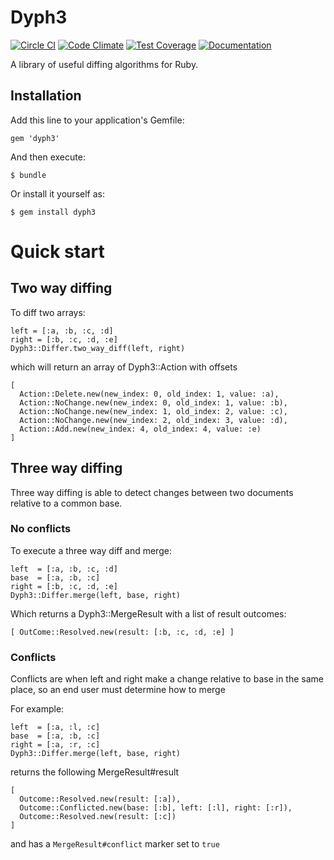Dyph3
=====
[![Circle CI](https://img.shields.io/circleci/project/GoBoundless/dyph3/master.svg)](https://circleci.com/gh/GoBoundless/dyph3)
[![Code Climate](https://codeclimate.com/github/GoBoundless/dyph3/badges/gpa.svg)](https://codeclimate.com/github/GoBoundless/dyph3)
[![Test Coverage](https://codeclimate.com/github/GoBoundless/dyph3/badges/coverage.svg)](https://codeclimate.com/github/GoBoundless/dyph3)
[![Documentation](https://img.shields.io/badge/yard-docs-blue.svg)](http://rubydoc.info/github/GoBoundless/dyph3/master)

A library of useful diffing algorithms for Ruby.

## Installation

Add this line to your application's Gemfile:

    gem 'dyph3'

And then execute:

    $ bundle

Or install it yourself as:

    $ gem install dyph3

# Quick start
## Two way diffing
To diff two arrays:

    left = [:a, :b, :c, :d]
    right = [:b, :c, :d, :e]
    Dyph3::Differ.two_way_diff(left, right)

which will return an array of Dyph3::Action with offsets

    [
      Action::Delete.new(new_index: 0, old_index: 1, value: :a),
      Action::NoChange.new(new_index: 0, old_index: 1, value: :b),
      Action::NoChange.new(new_index: 1, old_index: 2, value: :c),
      Action::NoChange.new(new_index: 2, old_index: 3, value: :d),
      Action::Add.new(new_index: 4, old_index: 4, value: :e)
    ]

## Three way diffing
Three way diffing is able to detect changes between two documents relative to a common base.

### No conflicts
To execute a three way diff and merge:

    left  = [:a, :b, :c, :d]
    base  = [:a, :b, :c]
    right = [:b, :c, :d, :e]
    Dyph3::Differ.merge(left, base, right)

Which returns a Dyph3::MergeResult with a list of result outcomes:

    [ OutCome::Resolved.new(result: [:b, :c, :d, :e] ]

### Conflicts

Conflicts are when left and right make a change relative to base in the same place, so an end user must determine how to merge

For example:

    left  = [:a, :l, :c]
    base  = [:a, :b, :c]
    right = [:a, :r, :c]
    Dyph3::Differ.merge(left, base, right)

returns the following MergeResult#result

    [
      Outcome::Resolved.new(result: [:a]),
      Outcome::Conflicted.new(base: [:b], left: [:l], right: [:r]),
      Outcome::Resolved.new(result: [:c])
    ]

and has a `MergeResult#conflict` marker set to `true`